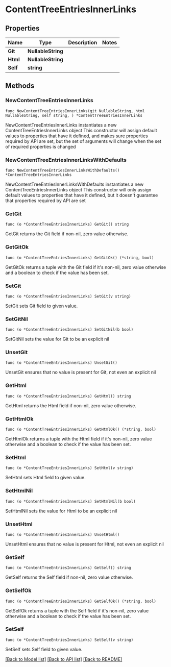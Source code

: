 # ContentTreeEntriesInnerLinks

## Properties

Name | Type | Description | Notes
------------ | ------------- | ------------- | -------------
**Git** | **NullableString** |  | 
**Html** | **NullableString** |  | 
**Self** | **string** |  | 

## Methods

### NewContentTreeEntriesInnerLinks

`func NewContentTreeEntriesInnerLinks(git NullableString, html NullableString, self string, ) *ContentTreeEntriesInnerLinks`

NewContentTreeEntriesInnerLinks instantiates a new ContentTreeEntriesInnerLinks object
This constructor will assign default values to properties that have it defined,
and makes sure properties required by API are set, but the set of arguments
will change when the set of required properties is changed

### NewContentTreeEntriesInnerLinksWithDefaults

`func NewContentTreeEntriesInnerLinksWithDefaults() *ContentTreeEntriesInnerLinks`

NewContentTreeEntriesInnerLinksWithDefaults instantiates a new ContentTreeEntriesInnerLinks object
This constructor will only assign default values to properties that have it defined,
but it doesn't guarantee that properties required by API are set

### GetGit

`func (o *ContentTreeEntriesInnerLinks) GetGit() string`

GetGit returns the Git field if non-nil, zero value otherwise.

### GetGitOk

`func (o *ContentTreeEntriesInnerLinks) GetGitOk() (*string, bool)`

GetGitOk returns a tuple with the Git field if it's non-nil, zero value otherwise
and a boolean to check if the value has been set.

### SetGit

`func (o *ContentTreeEntriesInnerLinks) SetGit(v string)`

SetGit sets Git field to given value.


### SetGitNil

`func (o *ContentTreeEntriesInnerLinks) SetGitNil(b bool)`

 SetGitNil sets the value for Git to be an explicit nil

### UnsetGit
`func (o *ContentTreeEntriesInnerLinks) UnsetGit()`

UnsetGit ensures that no value is present for Git, not even an explicit nil
### GetHtml

`func (o *ContentTreeEntriesInnerLinks) GetHtml() string`

GetHtml returns the Html field if non-nil, zero value otherwise.

### GetHtmlOk

`func (o *ContentTreeEntriesInnerLinks) GetHtmlOk() (*string, bool)`

GetHtmlOk returns a tuple with the Html field if it's non-nil, zero value otherwise
and a boolean to check if the value has been set.

### SetHtml

`func (o *ContentTreeEntriesInnerLinks) SetHtml(v string)`

SetHtml sets Html field to given value.


### SetHtmlNil

`func (o *ContentTreeEntriesInnerLinks) SetHtmlNil(b bool)`

 SetHtmlNil sets the value for Html to be an explicit nil

### UnsetHtml
`func (o *ContentTreeEntriesInnerLinks) UnsetHtml()`

UnsetHtml ensures that no value is present for Html, not even an explicit nil
### GetSelf

`func (o *ContentTreeEntriesInnerLinks) GetSelf() string`

GetSelf returns the Self field if non-nil, zero value otherwise.

### GetSelfOk

`func (o *ContentTreeEntriesInnerLinks) GetSelfOk() (*string, bool)`

GetSelfOk returns a tuple with the Self field if it's non-nil, zero value otherwise
and a boolean to check if the value has been set.

### SetSelf

`func (o *ContentTreeEntriesInnerLinks) SetSelf(v string)`

SetSelf sets Self field to given value.



[[Back to Model list]](../README.md#documentation-for-models) [[Back to API list]](../README.md#documentation-for-api-endpoints) [[Back to README]](../README.md)


